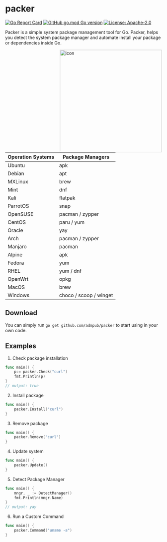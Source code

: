 # packer

[![Go Report Card](https://goreportcard.com/badge/github.com/makifdb/packer)](https://goreportcard.com/report/github.com/makifdb/packer)
[![GitHub go.mod Go version](https://img.shields.io/github/go-mod/go-version/makifdb/packer.svg)](https://github.com/makifdb/packer)
[![License: Apache-2.0](https://img.shields.io/badge/License-MIT-blue.svg)](https://github.com/makifdb/packer/blob/main/LICENSE)

Packer is a simple system package management tool for Go. Packer, helps you detect the system package manager and automate install your package or dependencies inside Go.

<img align="right" width="328" alt="icon" src="https://user-images.githubusercontent.com/31243845/161521421-ca0328fd-9395-47c2-8f0d-b348a89c09db.png">

| Operation Systems   | Package Managers |
|---------------------|------------------|
| Ubuntu              | apk 		 	 | 
| Debian              | apt 		     | 
| MXLinux             | brew         	 | 
| Mint                | dnf        		 | 
| Kali                | flatpak          | 
| ParrotOS            | snap             |
| OpenSUSE 	    	  | pacman / zypper  | 
| CentOS			  | paru / yum       |
| Oracle			  | yay              |
| Arch                | pacman / zypper  |
| Manjaro             | pacman           |
| Alpine              | apk              |
| Fedora              | yum              |
| RHEL                | yum / dnf        |
| OpenWrt             | opkg             |
| MacOS               | brew             |
| Windows             | choco / scoop / winget |


## Download

You can simply run `go get github.com/admpub/packer` to start using in your own code.

## Examples

1. Check package installation

```go
func main() {
	p:= packer.Check("curl")
	fmt.Println(p)
}
// output: true
```

2. Install package

```go
func main() {
	packer.Install("curl")
}
```

3. Remove package

```go
func main() {
	packer.Remove("curl")
}
```


4. Update system

```go
func main() {	
	packer.Update()
}
```

5. Detect Package Manager

```go
func main() {	
	mngr, _ := DetectManager()
	fmt.Println(mngr.Name)
}
// output: yay

```

6. Run a Custom Command

```go
func main() {	
	packer.Command("uname -a")
}
```
